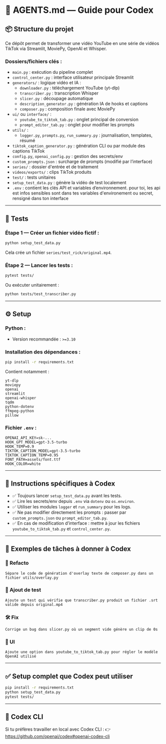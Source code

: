 # 🤖 AGENTS.md — Guide pour Codex

## 📦 Structure du projet

Ce dépôt permet de transformer une vidéo YouTube en une série de vidéos TikTok via Streamlit, MoviePy, OpenAI et Whisper.

### Dossiers/fichiers clés :
- `main.py` : exécution du pipeline complet
- `control_center.py` : interface utilisateur principale Streamlit
- `generators/` : logique vidéo et IA :
  - `downloader.py` : téléchargement YouTube (yt-dlp)
  - `transcriber.py` : transcription Whisper
  - `slicer.py` : découpage automatique
  - `description_generator.py` : génération IA de hooks et captions
  - `composer.py` : composition finale avec MoviePy
- `ui/` ou `interface/` :
  - `youtube_to_tiktok_tab.py` : onglet principal de conversion
  - `prompt_editor_tab.py` : onglet pour modifier les prompts
- `utils/` :
  - `logger.py`, `prompts.py`, `run_summary.py` : journalisation, templates, résumé
- `tiktok_caption_generator.py` : génération CLI ou par module des captions TikTok
- `config.py`, `openai_config.py` : gestion des secrets/env
- `custom_prompts.json` : surcharge de prompts (modifié par l’interface)
- `series/` : dossier d'entrée et de traitement
- `videos/exports/` : clips TikTok produits
- `test/` : tests unitaires
- `setup_test_data.py` : génère la vidéo de test localement
- `.env` : contient les clés API et variables d’environnement. pour toi, les api est infos sensibles sont dans tes variables d'environement ou secret, rensigné dans ton interface

---

## 🧪 Tests

### Étape 1 — Créer un fichier vidéo fictif :

```bash
python setup_test_data.py
```

Cela crée un fichier `series/test_rick/original.mp4`.

### Étape 2 — Lancer les tests :

```bash
pytest tests/
```

Ou exécuter unitairement :

```bash
python tests/test_transcriber.py
```

---

## ⚙️ Setup

### Python :
- Version recommandée : `>=3.10`

### Installation des dépendances :

```bash
pip install -r requirements.txt
```

Contient notamment :
```
yt-dlp
moviepy
openai
streamlit
openai-whisper
tqdm
python-dotenv
ffmpeg-python
pillow
```

### Fichier `.env` :

```
OPENAI_API_KEY=sk-...
HOOK_GPT_MODEL=gpt-3.5-turbo
HOOK_TEMP=0.9
TIKTOK_CAPTION_MODEL=gpt-3.5-turbo
TIKTOK_CAPTION_TEMP=0.95
FONT_PATH=assets/font.ttf
HOOK_COLOR=white
```

---

## 📜 Instructions spécifiques à Codex

- ✅ Toujours lancer `setup_test_data.py` avant les tests.
- ✅ Lire les secrets/env depuis `.env` via `dotenv` ou `os.environ`.
- ✅ Utiliser les modules `logger` et `run_summary` pour les logs.
- ✅ Ne pas modifier directement les prompts : passer par `custom_prompts.json` ou `prompt_editor_tab.py`.
- ✅ En cas de modification d’interface : mettre à jour les fichiers `youtube_to_tiktok_tab.py` et `control_center.py`.

---

## 🧠 Exemples de tâches à donner à Codex

### 📌 Refacto

```text
Sépare le code de génération d'overlay texte de composer.py dans un fichier utils/overlay.py
```

### 🧪 Ajout de test

```text
Ajoute un test qui vérifie que transcriber.py produit un fichier .srt valide depuis original.mp4
```

### 🛠️ Fix

```text
Corrige un bug dans slicer.py où un segment vide génère un clip de 0s
```

### 🎨 UI

```text
Ajoute une option dans youtube_to_tiktok_tab.py pour régler le modèle OpenAI utilisé
```

---

## ✅ Setup complet que Codex peut utiliser

```bash
pip install -r requirements.txt
python setup_test_data.py
pytest tests/
```

---

## 📍 Codex CLI

Si tu préfères travailler en local avec Codex CLI :
👉 https://github.com/openai/codex#openai-codex-cli

